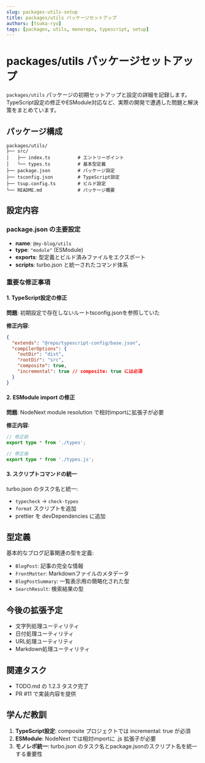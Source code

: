```yaml
---
slug: packages-utils-setup
title: packages/utils パッケージセットアップ
authors: [tsuka-ryu]
tags: [packages, utils, monorepo, typescript, setup]
---
```


# packages/utils パッケージセットアップ

`packages/utils` パッケージの初期セットアップと設定の詳細を記録します。TypeScript設定の修正やESModule対応など、実際の開発で遭遇した問題と解決策をまとめています。

<!--truncate-->

## パッケージ構成

```
packages/utils/
├── src/
│   ├── index.ts          # エントリーポイント
│   └── types.ts          # 基本型定義
├── package.json          # パッケージ設定
├── tsconfig.json         # TypeScript設定
├── tsup.config.ts        # ビルド設定
└── README.md             # パッケージ概要
```

## 設定内容

### package.json の主要設定

- **name**: `@my-blog/utils`
- **type**: `"module"` (ESModule)
- **exports**: 型定義とビルド済みファイルをエクスポート
- **scripts**: turbo.json と統一されたコマンド体系

### 重要な修正事項

#### 1. TypeScript設定の修正

**問題**: 初期設定で存在しないルートtsconfig.jsonを参照していた

**修正内容**:

```json
{
  "extends": "@repo/typescript-config/base.json",
  "compilerOptions": {
    "outDir": "dist",
    "rootDir": "src",
    "composite": true,
    "incremental": true // composite: true には必須
  }
}
```

#### 2. ESModule import の修正

**問題**: NodeNext module resolution で相対importに拡張子が必要

**修正内容**:

```typescript
// 修正前
export type * from './types';

// 修正後
export type * from './types.js';
```

#### 3. スクリプトコマンドの統一

turbo.json のタスク名と統一:

- `typecheck` → `check-types`
- `format` スクリプトを追加
- prettier を devDependencies に追加

## 型定義

基本的なブログ記事関連の型を定義:

- `BlogPost`: 記事の完全な情報
- `FrontMatter`: Markdownファイルのメタデータ
- `BlogPostSummary`: 一覧表示用の簡略化された型
- `SearchResult`: 検索結果の型

## 今後の拡張予定

- 文字列処理ユーティリティ
- 日付処理ユーティリティ
- URL処理ユーティリティ
- Markdown処理ユーティリティ

## 関連タスク

- TODO.md の 1.2.3 タスク完了
- PR #11 で実装内容を提供

## 学んだ教訓

1. **TypeScript設定**: composite プロジェクトでは incremental: true が必須
2. **ESModule**: NodeNext では相対importに .js 拡張子が必要
3. **モノレポ統一**: turbo.json のタスク名とpackage.jsonのスクリプト名を統一する重要性

